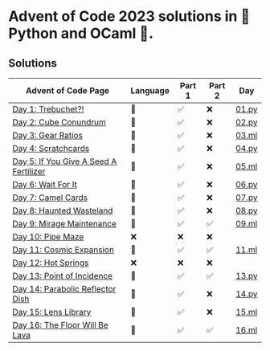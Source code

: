 # Advent of Code 2023 solutions in 🐍 Python and OCaml 🐪.

## Solutions

| Advent of Code Page                                                           | Language | Part 1 | Part 2 | Day               |
|-------------------------------------------------------------------------------|----------|--------|--------|-------------------|
| [Day 1: Trebuchet?!](https://adventofcode.com/2023/day/1)                     | 🐍       | ✅     | ❌     | [01.py](day1.py)  |
| [Day 2: Cube Conundrum](https://adventofcode.com/2023/day/2)                  | 🐍       | ✅     | ❌     | [02.py](day2.py)  |
| [Day 3: Gear Ratios](https://adventofcode.com/2023/day/3)                     | 🐫       | ✅     | ❌     | [03.ml](day3.ml)  |
| [Day 4: Scratchcards](https://adventofcode.com/2023/day/4)                    | 🐍       | ✅     | ❌     | [04.py](day4.py)  |
| [Day 5: If You Give A Seed A Fertilizer](https://adventofcode.com/2023/day/5) | 🐫       | ✅️     | ❌     | [05.ml](day5.ml)  |
| [Day 6: Wait For It](https://adventofcode.com/2023/day/6)                     | 🐍       | ✅     | ❌     | [06.py](day6.py)  |
| [Day 7: Camel Cards](https://adventofcode.com/2023/day/7)                     | 🐍       | ✅     | ❌     | [07.py](day7.py)  |
| [Day 8: Haunted Wasteland](https://adventofcode.com/2023/day/8)               | 🐍       | ✅     | ❌     | [08.py](day8.py)  |
| [Day 9: Mirage Maintenance ](https://adventofcode.com/2023/day/9)             | 🐫       | ✅     | ✅     | [09.ml](day9.ml)  |
| [Day 10: Pipe Maze](https://adventofcode.com/2023/day/10)                     | ❌       | ❌     | ❌     |                   |
| [Day 11: Cosmic Expansion](https://adventofcode.com/2023/day/11)              | 🐫       | ✅     | ✅     | [11.ml](day11.ml) |
| [Day 12: Hot Springs](https://adventofcode.com/2023/day/12)                   | ❌       | ❌     | ❌     |                   |
| [Day 13: Point of Incidence](https://adventofcode.com/2023/day/13)            | 🐫       | ✅     | ✅     | [13.py](day13.ml) |
| [Day 14: Parabolic Reflector Dish](https://adventofcode.com/2023/day/14)      | 🐍       | ✅     | ❌     | [14.py](day14.py) |
| [Day 15: Lens Library](https://adventofcode.com/2023/day/15)                  | 🐫       | ✅️     | ❌     | [15.ml](day15.ml) |
| [Day 16: The Floor Will Be Lava](https://adventofcode.com/2023/day/16)        | 🐫       | ✅️     | ✅️     | [16.ml](day16.ml) |


